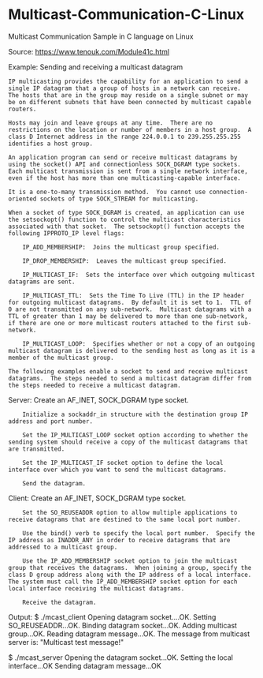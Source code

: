 # Multicast-Communication-C-Linux
Multicast Communication Sample in C language on Linux

Source: https://www.tenouk.com/Module41c.html

Example: Sending and receiving a multicast datagram

    IP multicasting provides the capability for an application to send a single IP datagram that a group of hosts in a network can receive.  The hosts that are in the group may reside on a single subnet or may be on different subnets that have been connected by multicast capable routers.

    Hosts may join and leave groups at any time.  There are no restrictions on the location or number of members in a host group.  A class D Internet address in the range 224.0.0.1 to 239.255.255.255 identifies a host group.

    An application program can send or receive multicast datagrams by using the socket() API and connectionless SOCK_DGRAM type sockets.  Each multicast transmission is sent from a single network interface, even if the host has more than one multicasting-capable interface.

    It is a one-to-many transmission method.  You cannot use connection-oriented sockets of type SOCK_STREAM for multicasting.

    When a socket of type SOCK_DGRAM is created, an application can use the setsockopt() function to control the multicast characteristics associated with that socket.  The setsockopt() function accepts the following IPPROTO_IP level flags:

        IP_ADD_MEMBERSHIP:  Joins the multicast group specified.

        IP_DROP_MEMBERSHIP:  Leaves the multicast group specified.

        IP_MULTICAST_IF:  Sets the interface over which outgoing multicast datagrams are sent.

        IP_MULTICAST_TTL:  Sets the Time To Live (TTL) in the IP header for outgoing multicast datagrams.  By default it is set to 1.  TTL of 0 are not transmitted on any sub-network.  Multicast datagrams with a TTL of greater than 1 may be delivered to more than one sub-network, if there are one or more multicast routers attached to the first sub-network.

        IP_MULTICAST_LOOP:  Specifies whether or not a copy of an outgoing multicast datagram is delivered to the sending host as long as it is a member of the multicast group.

    The following examples enable a socket to send and receive multicast datagrams.  The steps needed to send a multicast datagram differ from the steps needed to receive a multicast datagram.

Server:
        Create an AF_INET, SOCK_DGRAM type socket.

        Initialize a sockaddr_in structure with the destination group IP address and port number.

        Set the IP_MULTICAST_LOOP socket option according to whether the sending system should receive a copy of the multicast datagrams that are transmitted.

        Set the IP_MULTICAST_IF socket option to define the local interface over which you want to send the multicast datagrams.

        Send the datagram.
        
Client:
        Create an AF_INET, SOCK_DGRAM type socket.

        Set the SO_REUSEADDR option to allow multiple applications to receive datagrams that are destined to the same local port number.

        Use the bind() verb to specify the local port number.  Specify the IP address as INADDR_ANY in order to receive datagrams that are addressed to a multicast group.

        Use the IP_ADD_MEMBERSHIP socket option to join the multicast group that receives the datagrams.  When joining a group, specify the class D group address along with the IP address of a local interface.  The system must call the IP_ADD_MEMBERSHIP socket option for each local interface receiving the multicast datagrams.

        Receive the datagram.
        
Output:
$ ./mcast_client
Opening datagram socket....OK.
Setting SO_REUSEADDR...OK.
Binding datagram socket...OK.
Adding multicast group...OK.
Reading datagram message...OK.
The message from multicast server is: "Multicast test message!"

$ ./mcast_server
Opening the datagram socket...OK.
Setting the local interface...OK
Sending datagram message...OK


